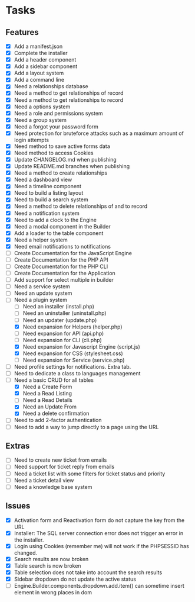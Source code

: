 # Tasks

## Features
- [X] Add a manifest.json
- [X] Complete the installer
- [X] Add a header component
- [X] Add a sidebar component
- [X] Add a layout system
- [X] Add a command line
- [X] Need a relationships database
- [X] Need a method to get relationships of record
- [X] Need a method to get relationships to record
- [X] Need a options system
- [X] Need a role and permissions system
- [X] Need a group system
- [X] Need a forgot your password form
- [X] Need protection for bruteforce attacks such as a maximum amount of login attempts
- [X] Need method to save active forms data
- [X] Need method to access Cookies
- [X] Update CHANGELOG.md when publishing
- [X] Update README.md branches when publishing
- [X] Need a method to create relationships
- [X] Need a dashboard view
- [X] Need a timeline component
- [X] Need to build a listing layout
- [X] Need to build a search system
- [X] Need a method to delete relationships of and to record
- [X] Need a notification system
- [X] Need to add a clock to the Engine
- [X] Need a modal component in the Builder
- [X] Add a loader to the table component
- [X] Need a helper system
- [X] Need email notifications to notifications
- [ ] Create Documentation for the JavaScript Engine
- [ ] Create Documentation for the PHP API
- [ ] Create Documentation for the PHP CLI
- [ ] Create Documentation for the Application
- [ ] Add support for select multiple in builder
- [ ] Need a service system
- [ ] Need an update system
- [ ] Need a plugin system
  - [ ] Need an installer (install.php)
  - [ ] Need an uninstaller (uninstall.php)
  - [ ] Need an updater (update.php)
  - [X] Need expansion for Helpers (helper.php)
  - [ ] Need expansion for API (api.php)
  - [ ] Need expansion for CLI (cli.php)
  - [X] Need expansion for Javascript Engine (script.js)
  - [X] Need expansion for CSS (stylesheet.css)
  - [ ] Need expansion for Service (service.php)
- [ ] Need profile settings for notifications. Extra tab.
- [ ] Need to dedicate a class to languages management
- [ ] Need a basic CRUD for all tables
  - [X] Need a Create Form
  - [X] Need a Read Listing
  - [ ] Need a Read Details
  - [X] Need an Update From
  - [X] Need a delete confirmation
- [ ] Need to add 2-factor authentication
- [ ] Need to add a way to jump directly to a page using the URL

## Extras
- [ ] Need to create new ticket from emails
- [ ] Need support for ticket reply from emails
- [ ] Need a ticket list with some filters for ticket status and priority
- [ ] Need a ticket detail view
- [ ] Need a knowledge base system

## Issues
- [X] Activation form and Reactivation form do not capture the key from the URL
- [X] Installer: The SQL server connection error does not trigger an error in the installer.
- [X] Login using Cookies (remember me) will not work if the PHPSESSID has changed.
- [X] Search results are now broken
- [X] Table search is now broken
- [X] Table selection does not take into account the search results
- [X] Sidebar dropdown do not update the active status
- [ ] Engine.Builder.components.dropdown.add.item() can sometime insert element in wrong places in dom
